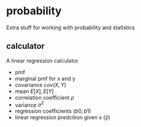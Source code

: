 # probability
Extra stuff for working with probability and statistics

## calculator
A linear regression calculator
* pmf 
* marginal pmf for x and y
* covariance $cov(X,Y)$
* mean $E[X], E[Y]$
* correlation coefficient $\rho$
* variance $\sigma^2$
* regression coefficients ($b0,b1$)
* linear regression predcition given x ($ŷ$)